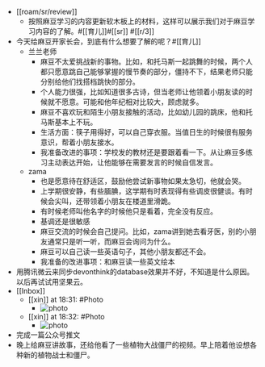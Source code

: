 - [[roam/sr/review]]
    - 按照麻豆学习的内容更新软木板上的材料，这样可以展示我们对于麻豆学习内容的了解。#[[育儿]]#[[sr]] #[[r/3]]
- 今天给麻豆开家长会，到底有什么想要了解的呢？#[[育儿]]
    - 兰兰老师
        - 麻豆不太爱挑战新的事物。比如，和托马斯一起跳舞的时候，两个人都只愿意跳自己能够掌握的慢节奏的部分，僵持不下，结果老师只能分别给他们找搭档跳快的部分。
        - 个人能力很强，比如知道很多古诗，但当老师让他领着小朋友读的时候就不愿意。可能和他年纪相对比较大，顾虑就多。
        - 麻豆不喜欢玩和陌生小朋友接触的活动，比如幼儿园的跳床，他和托马斯基本上不玩。
        - 生活方面：筷子用得好，可以自己穿衣服。当值日生的时候很有服务意识，帮着小朋友接水。
        - 我准备改进的事项：学校发的教材还是要跟着看一下。从让麻豆多练习主动表达开始，让他能够在需要发言的时候自信发言。
    - zama
        - 也是愿意待在舒适区，鼓励他尝试新事物如果太急切，他就会哭。
        - 上学期很安静，有些腼腆，这学期有时表现得有些调皮很健谈。有时候会尖叫，还带领着小朋友在楼道里滑跪。
        - 有时候老师叫他名字的时候他只是看着，完全没有反应。
        - 基调还是很敏感
        - 麻豆交流的时候会自己提问。比如，zama讲到她去看牙医，别的小朋友通常只是听一听，而麻豆会询问为什么。
        - 麻豆可以自己读一些英语句子，其他小朋友都还不会。
        - 我准备的改进事项：和麻豆读一些英文绘本
- 用腾讯微云来同步devonthink的database效果并不好，不知道是什么原因。以后再试试用坚果云。
- [[Inbox]]
    - [[xin]] at 18:31: #Photo
        - ![photo](https://firebasestorage.googleapis.com/v0/b/firescript-577a2.appspot.com/o/imgs%2Fapp%2Fxinyiheng%2FYK8YSvUQj?alt=media&token=45721596-8b87-4ab0-a11e-c551fd04d85d)
    - [[xin]] at 18:32: #Photo
        - ![photo](https://firebasestorage.googleapis.com/v0/b/firescript-577a2.appspot.com/o/imgs%2Fapp%2Fxinyiheng%2Fu9sMCHyER?alt=media&token=32c5e3b2-9d73-41a0-9af6-e0addfcbb1b7)
- 完成一篇公众号推文
- 晚上给麻豆讲故事，还给他看了一些植物大战僵尸的视频。早上陪着他设想各种新的植物战士和僵尸。
